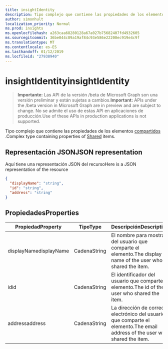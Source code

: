 ```yaml
---
title: insightIdentity
description: Tipo complejo que contiene las propiedades de los elementos compartidos.
author: simonhult
localization_priority: Normal
ms.prod: insights
ms.openlocfilehash: a263caa68280128a67a027b75682407fd4932605
ms.sourcegitcommit: 36be044c89a19af84c93e586e22200ec919e4c9f
ms.translationtype: MT
ms.contentlocale: es-ES
ms.lasthandoff: 01/12/2019
ms.locfileid: "27938940"
---
```

# <a name="insightidentity"></a><span data-ttu-id="5f8ea-103">insightIdentity</span><span class="sxs-lookup"><span data-stu-id="5f8ea-103">insightIdentity</span></span>

> <span data-ttu-id="5f8ea-104">**Importante:** Las API de la versión /beta de Microsoft Graph son una versión preliminar y están sujetas a cambios.</span><span class="sxs-lookup"><span data-stu-id="5f8ea-104">**Important:** APIs under the /beta version in Microsoft Graph are in preview and are subject to change.</span></span> <span data-ttu-id="5f8ea-105">No se admite el uso de estas API en aplicaciones de producción.</span><span class="sxs-lookup"><span data-stu-id="5f8ea-105">Use of these APIs in production applications is not supported.</span></span>

<span data-ttu-id="5f8ea-106">Tipo complejo que contiene las propiedades de los elementos [compartidos](insights-shared.md) .</span><span class="sxs-lookup"><span data-stu-id="5f8ea-106">Complex type containing properties of [Shared](insights-shared.md) items.</span></span> 

## <a name="json-representation"></a><span data-ttu-id="5f8ea-107">Representación JSON</span><span class="sxs-lookup"><span data-stu-id="5f8ea-107">JSON representation</span></span>
<span data-ttu-id="5f8ea-108">Aquí tiene una representación JSON del recurso</span><span class="sxs-lookup"><span data-stu-id="5f8ea-108">Here is a JSON representation of the resource</span></span>

```json
{
  "displayName": "string",
  "id": "string",
  "address": "string"
}
```

## <a name="properties"></a><span data-ttu-id="5f8ea-109">Propiedades</span><span class="sxs-lookup"><span data-stu-id="5f8ea-109">Properties</span></span>

| <span data-ttu-id="5f8ea-110">Propiedad</span><span class="sxs-lookup"><span data-stu-id="5f8ea-110">Property</span></span>              | <span data-ttu-id="5f8ea-111">Tipo</span><span class="sxs-lookup"><span data-stu-id="5f8ea-111">Type</span></span>          | <span data-ttu-id="5f8ea-112">Descripción</span><span class="sxs-lookup"><span data-stu-id="5f8ea-112">Description</span></span>  |
| -------------         |-----------    | -------------|
| <span data-ttu-id="5f8ea-113">displayName</span><span class="sxs-lookup"><span data-stu-id="5f8ea-113">displayName</span></span>       | <span data-ttu-id="5f8ea-114">Cadena</span><span class="sxs-lookup"><span data-stu-id="5f8ea-114">String</span></span>          | <span data-ttu-id="5f8ea-115">El nombre para mostrar del usuario que comparte el elemento.</span><span class="sxs-lookup"><span data-stu-id="5f8ea-115">The display name of the user who shared the item.</span></span> |
| <span data-ttu-id="5f8ea-116">id</span><span class="sxs-lookup"><span data-stu-id="5f8ea-116">id</span></span>              | <span data-ttu-id="5f8ea-117">Cadena</span><span class="sxs-lookup"><span data-stu-id="5f8ea-117">String</span></span>        | <span data-ttu-id="5f8ea-118">El identificador del usuario que comparte el elemento.</span><span class="sxs-lookup"><span data-stu-id="5f8ea-118">The id of the user who shared the item.</span></span>     |
| <span data-ttu-id="5f8ea-119">address</span><span class="sxs-lookup"><span data-stu-id="5f8ea-119">address</span></span>             | <span data-ttu-id="5f8ea-120">Cadena</span><span class="sxs-lookup"><span data-stu-id="5f8ea-120">String</span></span>      | <span data-ttu-id="5f8ea-121">La dirección de correo electrónico del usuario que comparte el elemento.</span><span class="sxs-lookup"><span data-stu-id="5f8ea-121">The email address of the user who shared the item.</span></span>  |
